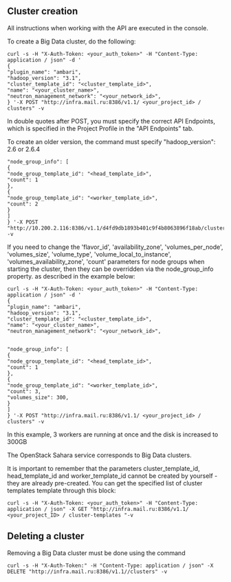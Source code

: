 ## Cluster creation

All instructions when working with the API are executed in the console.

To create a Big Data cluster, do the following:

```
curl -s -H "X-Auth-Token: <your_auth_token>" -H "Content-Type: application / json" -d '
{
"plugin_name": "ambari",
"hadoop_version": "3.1",
"cluster_template_id": "<cluster_template_id>",
"name": "<your_cluster_name>",
"neutron_management_network": "<your_network_id>",
} '-X POST "http://infra.mail.ru:8386/v1.1/ <your_project_id> / clusters" -v
```

In double quotes after POST, you must specify the correct API Endpoints, which is specified in the Project Profile in the "API Endpoints" tab.

To create an older version, the command must specify "hadoop_version": 2.6 or 2.6.4

```
"node_group_info": [
{
"node_group_template_id": "<head_template_id>",
"count": 1
},
{
"node_group_template_id": "<worker_template_id>",
"count": 2
}
]
} '-X POST "http://10.200.2.116:8386/v1.1/d4fd9db1893b401c9f4b8063896f18ab/clusters" -v
```

If you need to change the 'flavor_id', 'availability_zone', 'volumes_per_node', 'volumes_size', 'volume_type', 'volume_local_to_instance', 'volumes_availability_zone', 'count' parameters for node groups when starting the cluster, then they can be overridden via the node_group_info property. as described in the example below:

```
curl -s -H "X-Auth-Token: <your_auth_token>" -H "Content-Type: application / json" -d '
{
"plugin_name": "ambari",
"hadoop_version": "3.1",
"cluster_template_id": "<cluster_template_id>",
"name": "<your_cluster_name>",
"neutron_management_network": "<your_network_id>",


"node_group_info": [
{
"node_group_template_id": "<head_template_id>",
"count": 1
},
{
"node_group_template_id": "<worker_template_id>",
"count": 3,
"volumes_size": 300,
}
]
} '-X POST "http://infra.mail.ru:8386/v1.1/ <your_project_id> / clusters" -v
```

In this example, 3 workers are running at once and the disk is increased to 300GB

The OpenStack Sahara service corresponds to Big Data clusters.

It is important to remember that the parameters cluster_template_id, head_template_id and worker_template_id cannot be created by yourself - they are already pre-created. You can get the specified list of cluster templates template through this block:

```
curl -s -H "X-Auth-Token: <your_auth_token>" -H "Content-Type: application / json" -X GET "http://infra.mail.ru:8386/v1.1/ <your_project_ID> / cluster-templates "-v
```

## Deleting a cluster

Removing a Big Data cluster must be done using the command

```
curl -s -H "X-Auth-Token:" -H "Content-Type: application / json" -X DELETE "http://infra.mail.ru:8386/v1.1//clusters" -v
```
